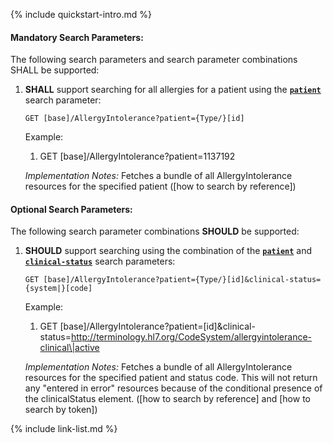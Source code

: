 {% include quickstart-intro.md %}

#### Mandatory Search Parameters:

The following search parameters and search parameter combinations SHALL be supported:

1. **SHALL** support searching for all allergies for a patient using the **[`patient`](SearchParameter-us-core-allergyintolerance-patient.html)** search parameter:

    `GET [base]/AllergyIntolerance?patient={Type/}[id]`

    Example:
    
      1. GET [base]/AllergyIntolerance?patient=1137192

    *Implementation Notes:* Fetches a bundle of all AllergyIntolerance resources for the specified patient ([how to search by reference])


#### Optional Search Parameters:

The following search parameter combinations **SHOULD** be supported:

1. **SHOULD** support searching using the combination of the **[`patient`](SearchParameter-us-core-allergyintolerance-patient.html)** and **[`clinical-status`](SearchParameter-us-core-allergyintolerance-clinical-status.html)** search parameters:

    `GET [base]/AllergyIntolerance?patient={Type/}[id]&clinical-status={system|}[code]`

    Example:
    
      1. GET [base]/AllergyIntolerance?patient=[id]&amp;clinical-status=http://terminology.hl7.org/CodeSystem/allergyintolerance-clinical\|active

    *Implementation Notes:* Fetches a bundle of all AllergyIntolerance resources for the specified patient and status code.  This will not return any &#34;entered in error&#34; resources because of the conditional presence of the clinicalStatus element. ([how to search by reference] and [how to search by token])



{% include link-list.md %}